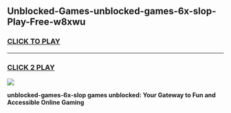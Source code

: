 
## Unblocked-Games-unblocked-games-6x-slop-Play-Free-w8xwu
<h3>
<a href="https://premium76.site?title=unblocked-games-6x-slop&ref=21A">CLICK TO PLAY</a></h3>
<hr>

<h3>
<a href="https://premium76.site?title=unblocked-games-6x-slop&ref=21A">CLICK 2 PLAY</a>
  
</h3>

<a href="https://premium76.site?title=unblocked-games-6x-slop&ref=21A"><img src="https://clearcache.store/games.png"></a>


**unblocked-games-6x-slop games unblocked: Your Gateway to Fun and Accessible Online Gaming**
